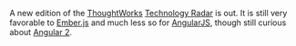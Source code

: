 A new edition of the [ThoughtWorks](https://www.thoughtworks.com/) 
[Technology Radar](https://assets.thoughtworks.com/assets/technology-radar-vol-16-en.pdf)
is out.  It is still very favorable to [Ember.js](http://emberjs.com/) and
much less so for [AngularJS](https://angularjs.org/), though still curious
about [Angular 2](https://angular.io/).
